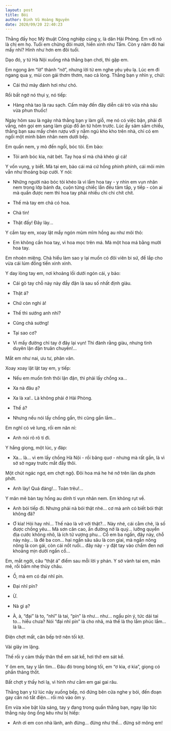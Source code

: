 ```yaml
---
layout: post
title: Bói
author: Đinh Vũ Hoàng Nguyên
date: 2020/09/20 22:40:23
---
```


Thằng đấy học Mỹ thuật Công nghiệp cùng y, là dân Hải Phòng. Em với nó là chị em họ. Tuổi em chừng đôi mươi, hiền xinh như Tấm. Còn y năm đó hai mấy nhỉ? Hình như hơn em đôi tuổi.

Dạo đó, y từ Hà Nội xuống nhà thằng bạn chơi, thì gặp em.

Em ngọng âm “lờ” thành “nờ”, nhưng lời từ em nghe yêu yêu lạ. Lúc em đi ngang qua y, mùi con gái thơm thơm, nao cả lòng. Thằng bạn y nhìn y, chửi:

- Cái thứ mày đánh hơi như chó.

Rồi bất ngờ nó thụi y, nó tiếp:

- Hàng nhà tao là rau sạch. Cấm mày đến đây diễn cái trò vừa nhả sâu vừa phun thuốc!

Ngày hôm sau là ngày nhà thằng bạn y làm giỗ, mẹ nó có việc bận, phải đi vắng, nên gọi em sang làm giúp đồ ăn từ hôm trước. Lúc ấy sâm sẩm chiểu, thằng bạn sau mấy chén rượu với y nằm ngủ kho kho trên nhà, chỉ có em ngồi một mình băm nhân nem dưới bếp.

Em quấn nem, y mò đến ngồi, bóc tỏi. Em bảo:

- Tỏi anh bóc kìa, nát bét. Tay họa sĩ mà chả khéo gì cả!

Y vốn vụng, y biết. Mà tại em, bảo cái má cứ hồng phinh phính, cái môi mím vẫn như thoảng búp cười. Y nói:

- Những người nào bóc tỏi khéo là vì lắm hoa tay - y nhìn em vun nhân nem trong lớp bánh đa, cuộn từng chiếc lẳn đều tăm tắp, y tiếp - còn ai mà quấn được nem thì hoa tay phải nhiều chi chi chít chít.

- Thế mà tay em chả có hoa.

- Chả tin!

- Thật đấy! Đây lày...

Y cầm tay em, xoay lật mẩy ngón mũm mĩm hồng au như môi thỏ:

- Em không cần hoa tay, vì hoa mọc trên má. Mà một hoa má bằng mười hoa tay.

Em nhoẻn miệng. Chả hiểu làm sao y lại muốn có đôi viên bi sứ, để lắp cho vừa cái lúm đồng tiền xinh xinh.

Y day lòng tay em, nơi khoảng lồi dưới ngón cái, y bảo:

- Cái gò tay chỗ này này đầy đặn là sau số nhất định giàu.

- Thật á?

- Chứ còn nghi à!

- Thế thì sướng anh nhỉ?

- Cũng chả sướng!

- Tại sao cơ?

- Vì mấy đường chỉ tay ở đây lại vụn! Thì đành rằng giàu, nhưng tình duyên lận đận truân chuyên!...

Mắt em như nai, ưu tư, phân vân.

Xoay xoay lật lật tay em, y tiếp:

- Nếu em muốn tình thôi lận đận, thì phải lấy chổng xa...

- Xa nà đâu ạ?

- Xa là xa!.. Là không phải ở Hải Phòng.

- Thế á?

- Nhưng nếu nói lấy chồng gần, thì cũng gần lắm...

Em nghĩ có vẻ lung, rồi em năn nỉ:

- Anh nói rõ rõ tí đi.

Y hắng giọng, một lúc, y đáp:

- Xa... là... vì em lấy chồng Hà Nội - rồi bâng quơ - nhưng mà rất gần, là vì sờ sờ ngay trước mắt đấy thôi.

Một chút ngác ngơ, em chợt ngộ. Đôi hoa má he hé nở trên làn da phơn phớt.

- Anh lày! Quá đáng!... Toàn trêu!...

Y mân mê bàn tay hồng au dính tí vụn nhân nem. Em không rụt về.

- Anh bói tiếp đi. Nhưng phải nà bói thật nhé... cơ mà anh có biết bói thật không đã?

- Ơ kìa! Hỏi hay nhỉ... Thế nào là vờ với thật?... Này nhé, cái cằm chẻ, là số được chồng yêu... Mà sơn căn cao, ấn đường nở là quý... lưỡng quyển địa cước không nhô, là ích tử vượng phu... Cổ em ba ngấn, đây này, chỗ này này... là đẻ ba con... hai ngấn sâu sâu là con giai, mà ngấn nông nông là con gái, còn cái nốt ruồi... đây này - y đặt tay vào chẩm đen nơi khoảng mịn dưới ngấn cổ...

Em, mắt ngời, câu “thật á” điểm sau mỗi lời y phán. Y sờ vành tai em, mân mê, rồi bấm nhẹ thùy châu.

- Ồ, mà em có đại nhĩ pín.

- Đại nhĩ pín?

- Ừ.

- Nà gì ạ?

- À, à, “đại” là to, “nhĩ” là tai, “pín” là như... như... ngẩu pín ý, tức dái tai to... hiểu chưa? Nói “đại nhĩ pín” là cho nhã, mà thế là thọ lắm phúc lắm... là là...

Điện chợt mất, căn bếp trở nên tối kịt.

Vài giây im lặng.

Thế rồi y cảm thấy thân thể em sát kể, hơi thở em sát kề.

Y ôm em, tay y lần tìm... Đâu đó trong bóng tối, em “ơ kìa, ơ kìa”, giọng có phần thảng thốt.

Bất chợt y thấy hơi lạ, vì hình như cằm em gai gai râu.

Thằng bạn y từ lúc nãy xuống bếp, nó đứng bên cửa nghe y bói, đến đoạn gay cấn nó tắt điện... rồi mò vào ôm y.

Em vừa xòe bật lửa sáng, tay y đang trong quần thằng bạn, ngay lập tức thằng này ông ổng kêu như bị hiếp:

- Anh ơi em con nhà lành, anh đừng... đừng như thế... đừng sờ mông em!
